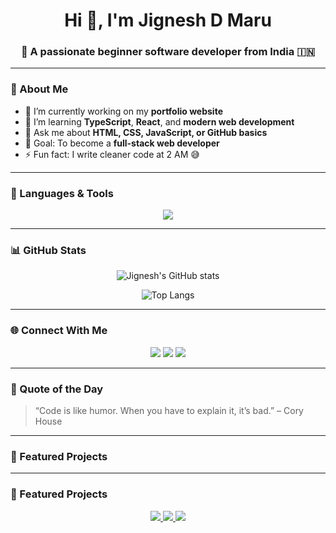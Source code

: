 <!-- Profile README for Jignesh D Maru -->

<h1 align="center">Hi 👋, I'm Jignesh D Maru</h1>
<h3 align="center">🚀 A passionate beginner software developer from India 🇮🇳</h3>

---

### 🌟 About Me

- 🔭 I’m currently working on my **portfolio website**
- 🌱 I’m learning **TypeScript**, **React**, and **modern web development**
- 💬 Ask me about **HTML, CSS, JavaScript, or GitHub basics**
- 🎯 Goal: To become a **full-stack web developer**
- ⚡ Fun fact: I write cleaner code at 2 AM 😅

---

### 🧠 Languages & Tools

<p align="center">
  <img src="https://skillicons.dev/icons?i=html,css,js,ts,react,nodejs,git,github,vscode,figma" />
</p>

---

### 📊 GitHub Stats

<p align="center">
  <img src="https://github-readme-stats.vercel.app/api?username=jignesh1236&show_icons=true&theme=radical" alt="Jignesh's GitHub stats" />
</p>

<p align="center">
  <img src="https://github-readme-stats.vercel.app/api/top-langs/?username=jignesh1236&layout=compact&theme=radical" alt="Top Langs" />
</p>

---

### 🌐 Connect With Me


<p align="center">
  <a href="https://github.com/jignesh1236"><img src="https://img.shields.io/badge/GitHub-100000?style=for-the-badge&logo=github&logoColor=white" /></a>
  <a href="mailto:jigneshmaru690@gmail.com"><img src="https://img.shields.io/badge/Email-D14836?style=for-the-badge&logo=gmail&logoColor=white" /></a>
  <a href="https://discord.com/users/jignesh1235" target="_blank"><img src="https://img.shields.io/badge/Discord-5865F2?style=for-the-badge&logo=discord&logoColor=white" /></a>
</p>

---

### 💫 Quote of the Day

> “Code is like humor. When you have to explain it, it’s bad.” – Cory House

---

### 📌 Featured Projects

---

### 📌 Featured Projects

<p align="center">
  <a href="https://github.com/Jignesh1236/toolhub">
    <img src="https://img.shields.io/badge/ToolHub-blue?style=for-the-badge&logo=github" />
  </a>
  <a href="https://github.com/Jignesh1236/Jignesh-D-Maru-Portfolio">
    <img src="https://img.shields.io/badge/Portfolio-green?style=for-the-badge&logo=github" />
  </a>
  <a href="https://github.com/Jignesh1236/my-reviews">
    <img src="https://img.shields.io/badge/My_Reviews-purple?style=for-the-badge&logo=github" />
  </a>
</p>

